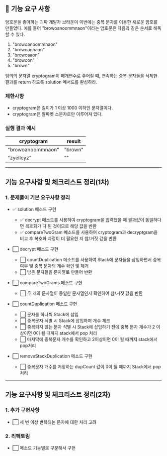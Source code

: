 ## 🚀 기능 요구 사항

암호문을 좋아하는 괴짜 개발자 브라운이 이번에는 중복 문자를 이용한 새로운 암호를 만들었다. 예를 들어 "browoanoommnaon"이라는 암호문은 다음과 같은 순서로 해독할 수 있다.

1. "browoanoommnaon"
2. "browoannaon"
3. "browoaaon"
4. "browoon"
5. "brown"

임의의 문자열 cryptogram이 매개변수로 주어질 때, 연속하는 중복 문자들을 삭제한 결과를 return 하도록 solution 메서드를 완성하라.

### 제한사항

- cryptogram은 길이가 1 이상 1000 이하인 문자열이다.
- cryptogram은 알파벳 소문자로만 이루어져 있다.

### 실행 결과 예시

| cryptogram | result |
| --- | --- |
| "browoanoommnaon" | "brown" |
| "zyelleyz" | "" |

---

## 기능 요구사항 및 체크리스트 정리(1차)

### 1. 문제풀이 기본 요구사항 정리
- ✅ solution 메소드 구현
  - ✅ decrypt 메소드를 사용하여 cryptogram을 입력했을 때 결과값이 동일하다면 복호화가 다 된 것이므로 해당 값을 반환
  - ✅ compareTwoGram 메소드를 사용하여 cryptogram과 decryptgram을 비교 후 복호화 과정이 더 필요한 지 참/거짓 값을 반환

- ⬜ decrypt 메소드 구현
  - ⬜ countDuplication 메소드를 사용하여 Stack에 문자들을 삽입하면서 중복 여부 및 중복 문자의 개수 확인 및 제거
  - ⬜ 남은 문자들을 문자열로 만들어 반환

- ⬜ compareTwoGrams 메소드 구현
  - ⬜ 두 개의 문자열이 동일한 문자열인지 확인하여 참/거짓 값을 반환 

- ⬜ countDuplication 메소드 구현
  - ⬜ 문자를 하나씩 Stack에 삽입
  - ⬜ 중복문자 식별 시 Stack에 삽입하며 개수 체크
  - ⬜ 중복되지 않는 문자 식별 시 Stack에 삽입하기 전에 중복 문자 개수가 2 이상이면 0이 될 때까지 stack에서 pop 처리
  - ⬜ 마지막에 중복문자 개수를 확인하고 2이상이면 0이 될 때까지 stack에서 pop처리

- ⬜ removeStackDuplication 메소드 구현
  - ⬜ 중복문자 개수를 저장하는 dupCount 값이 0이 될 때까지 Stack에서 pop 처리

---

## 기능 요구사항 및 체크리스트 정리(2차)

### 1. 추가 구현사항
- ⬜ 세 번 이상 반복되는 문자에 대한 처리 고려

### 2. 리펙토링
- ⬜ 메소드 기능별로 구분해서 구현